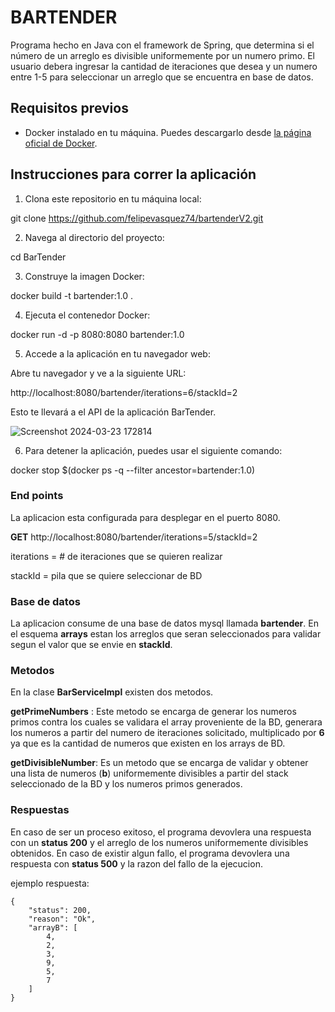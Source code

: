 # BARTENDER

Programa hecho en Java con el framework de Spring, que determina si el número de un arreglo es divisible uniformemente por un numero primo.
El usuario debera ingresar la cantidad de iteraciones que desea y un numero entre 1-5 para seleccionar un arreglo que se encuentra en base de datos.

## Requisitos previos

- Docker instalado en tu máquina. Puedes descargarlo desde [la página oficial de Docker](https://www.docker.com/products/docker-desktop).

## Instrucciones para correr la aplicación

1. Clona este repositorio en tu máquina local:

git clone https://github.com/felipevasquez74/bartenderV2.git

2. Navega al directorio del proyecto:

cd BarTender

3. Construye la imagen Docker:

docker build -t bartender:1.0 .

4. Ejecuta el contenedor Docker:

docker run -d -p 8080:8080 bartender:1.0

5. Accede a la aplicación en tu navegador web:

Abre tu navegador y ve a la siguiente URL:

http://localhost:8080/bartender/iterations=6/stackId=2

Esto te llevará a el API de la aplicación BarTender.

![Screenshot 2024-03-23 172814](https://github.com/felipevasquez74/bartenderV2/assets/65198914/62ac250f-de51-4551-aab9-78d3b6ac8a24)


6. Para detener la aplicación, puedes usar el siguiente comando:

docker stop $(docker ps -q --filter ancestor=bartender:1.0)


### End points
La aplicacion esta configurada para desplegar en el puerto 8080.

**GET** http://localhost:8080/bartender/iterations=5/stackId=2

iterations = # de iteraciones que se quieren realizar

stackId = pila que se quiere seleccionar de BD

### Base de datos
La aplicacion consume de una base de datos mysql llamada **bartender**. En el esquema **arrays** estan los arreglos que seran seleccionados para validar segun el valor que se envie en **stackId**.

### Metodos
En la clase **BarServiceImpl** existen dos metodos.

**getPrimeNumbers** : Este metodo se encarga de generar los numeros primos contra los cuales se validara el array proveniente de la BD, generara los numeros a partir del numero de iteraciones solicitado, multiplicado por **6** ya que es la cantidad de numeros que existen en los arrays de BD.

**getDivisibleNumber**: Es un metodo que se encarga de validar y obtener una lista de numeros (**b**) uniformemente divisibles a partir del stack seleccionado de la BD y los numeros primos generados.

### Respuestas
En caso de ser un proceso exitoso, el programa devovlera una respuesta con un **status 200** y el arreglo de los numeros uniformemente divisibles obtenidos.
En caso de existir algun fallo, el programa devovlera una respuesta con **status 500** y la razon del fallo de la ejecucion.

ejemplo respuesta:

```
{
    "status": 200,
    "reason": "Ok",
    "arrayB": [
        4,
        2,
        3,
        9,
        5,
        7
    ]
}
```

